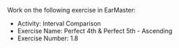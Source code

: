 Work on the following exercise in EarMaster:
- Activity: Interval Comparison
- Exercise Name: Perfect 4th & Perfect 5th  - Ascending
- Exercise Number: 1.8
